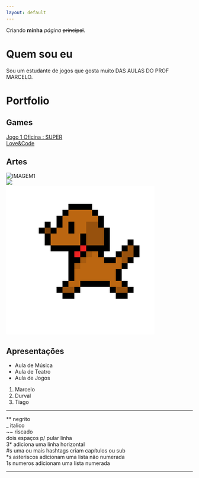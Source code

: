 ```yaml
---
layout: default
---
```


Criando **minha** _página_ ~~principal~~.

# Quem sou eu

Sou um estudante de jogos que gosta muito DAS AULAS DO PROF MARCELO.  
  
# Portfolio

## Games

[Jogo 1 Oficina : SUPER](https://zevictor.github.io/CapWhite/)  
[Love&Code](https://zevictor.github.io/Love&Code/)  

## Artes

![IMAGEM1](https://365psd.com/images/istock/previews/1059/105919761-illustration-design-pixel-art-dog-cool.jpg)  
![](https://365psd.com/images/istock/previews/1059/105919761-illustration-design-pixel-art-dog-cool.jpg)  
![](cachorrineo.png)

## Apresentações
* Aula de Música
* Aula de Teatro
* Aula de Jogos
1. Marcelo
2. Durval
3. Tiago



* * *

** negrito  
_  italico  
~~ riscado  
   dois espaços p/ pular linha  
3* adiciona uma linha horizontal  
#s uma ou mais hashtags criam capítulos ou sub  
*s asteriscos adicionam uma lista não numerada  
1s numeros adicionam uma lista numerada  

* * *
